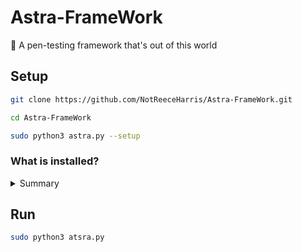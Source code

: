 # Astra-FrameWork
🚀 A pen-testing framework that's out of this world

## Setup
```bash
git clone https://github.com/NotReeceHarris/Astra-FrameWork.git
```
```bash
cd Astra-FrameWork
```
```bash
sudo python3 astra.py --setup
```
### What is installed?
<details>
  <summary>Summary</summary>
  
- MetaSploit
- Pip packages
- python-lxml
- wget 
- grep 
- antiword 
- odt2txt 
- python-dev 
- libxml2-dev 
- libxslt1-dev
- python-virtualenv
- libmagic
- curl 
- autoenv
- git
- python-magic
- Homebrew
</details>

## Run
```bash
sudo python3 atsra.py
```
